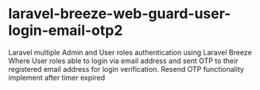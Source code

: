 # laravel-breeze-web-guard-user-login-email-otp2
Laravel multiple Admin and User roles authentication using Laravel Breeze Where User roles able to login via email address and sent OTP to their registered email address for login verification. Resend OTP functionality implement after timer expired
